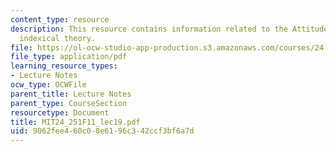 ```yaml
---
content_type: resource
description: This resource contains information related to the Attitudes, the hidden
  indexical theory.
file: https://ol-ocw-studio-app-production.s3.amazonaws.com/courses/24-251-introduction-to-philosophy-of-language-fall-2011/9062fee460c08e6196c342ccf3bf6a7d_MIT24_251F11_lec19.pdf
file_type: application/pdf
learning_resource_types:
- Lecture Notes
ocw_type: OCWFile
parent_title: Lecture Notes
parent_type: CourseSection
resourcetype: Document
title: MIT24_251F11_lec19.pdf
uid: 9062fee4-60c0-8e61-96c3-42ccf3bf6a7d
---
```

